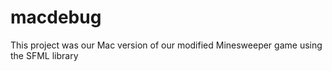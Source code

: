 # macdebug
This project was our Mac version of our modified Minesweeper game using the SFML library
